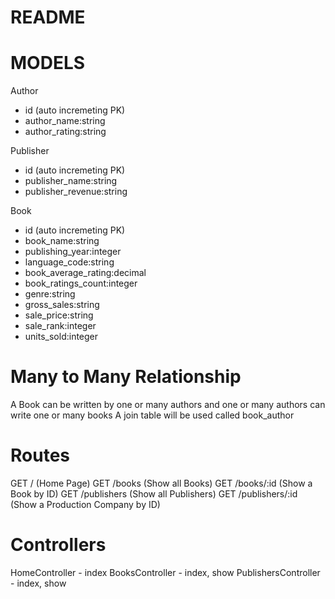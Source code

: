 # README

# MODELS
Author
  - id (auto incremeting PK)
  - author_name:string
  - author_rating:string

Publisher
  - id (auto incremeting PK)
  - publisher_name:string
  - publisher_revenue:string

Book
  - id (auto incremeting PK)
  - book_name:string
  - publishing_year:integer
  - language_code:string
  - book_average_rating:decimal
  - book_ratings_count:integer
  - genre:string
  - gross_sales:string
  - sale_price:string
  - sale_rank:integer
  - units_sold:integer

# Many to Many Relationship
A Book can be written by one or many authors and one or many authors can write one or many books
A join table will be used called book_author

# Routes

GET /                (Home Page)
GET /books           (Show all Books)
GET /books/:id       (Show a Book by ID)
GET /publishers      (Show all Publishers)
GET /publishers/:id  (Show a Production Company by ID)

# Controllers

HomeController - index
BooksController - index, show
PublishersController - index, show
